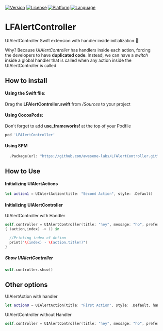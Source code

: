 [![Version](https://img.shields.io/cocoapods/v/LFAlertController.svg?style=flat)](http://cocoapods.org/pods/LFAlertController)
[![License](https://img.shields.io/cocoapods/l/LFAlertController.svg?style=flat)](http://cocoapods.org/pods/LFAlertController)
[![Platform](https://img.shields.io/cocoapods/p/LFAlertController.svg?style=flat)](http://cocoapods.org/pods/LFAlertController)
[![Language](https://img.shields.io/badge/swift-2.1-orange.svg)](http://swift.org)

# LFAlertController
UIAlertController Swift extension with handler inside initialization :large_orange_diamond:

Why? Because _UIAlertController_ has handlers inside each action, forcing the developers to have **duplicated code**. Instead, we can have a _switch_ inside a global handler that is called when any action inside the UIAlertController is called

## How to install

#### Using the Swift file:
Drag the **LFAlertController.swift** from */Sources* to your project

#### Using CocoaPods:
Don't forget to add **use_frameworks!** at the top of your Podfile
``` ruby
pod 'LFAlertController'
```

#### Using SPM
```swift
  .Package(url: "https://github.com/awesome-labs/LFAlertController.git", majorVersion: 0)
```

## How to Use

#### Initializing UIAlertActions

``` swift
let action1 = UIAlertAction(title: "Second Action", style: .Default)
```

#### Initializing UIAlertController
UIAlertController with Handler
``` swift
self.controller = UIAlertController(title: "hey", message: "ho", preferredStyle: .Alert,actions:[action0,action1])
{ (action,index) -> () in

  //Printing index of Action
  print("\(index) - \(action.title!)")
}
```

##### Show UIAlertController
``` swift
self.controller.show()
```

## Other options

UIAlertAction with handler
``` swift
let action0 = UIAlertAction(title: "First Action", style: .Default, handler: nil)
```
UIAlertController without Handler
``` swift
self.controller = UIAlertController(title: "hey", message: "ho", preferredStyle: .Alert, actions: [action0,action1])
```
